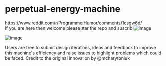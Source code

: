 # perpetual-energy-machine
https://www.reddit.com/r/ProgrammerHumor/comments/1csgw6d/  
If you are here then welcome please star the repo and suscrib ![image](https://github.com/Kishlay-notabot/perpetual-energy-machine/assets/67735128/2033170d-13e8-4ac3-a4a4-3a5871d8d610)  



![image](https://github.com/Kishlay-notabot/perpetual-energy-machine/assets/67735128/7fa89f90-bf04-4ece-909e-d38fcdf8fbb5)   



Users are free to submit design iterations, ideas and feedback to improve this machine's efficiency and raise issues to highlight problems which could be faced.
Credit to the original innovation by @mcharytoniuk
